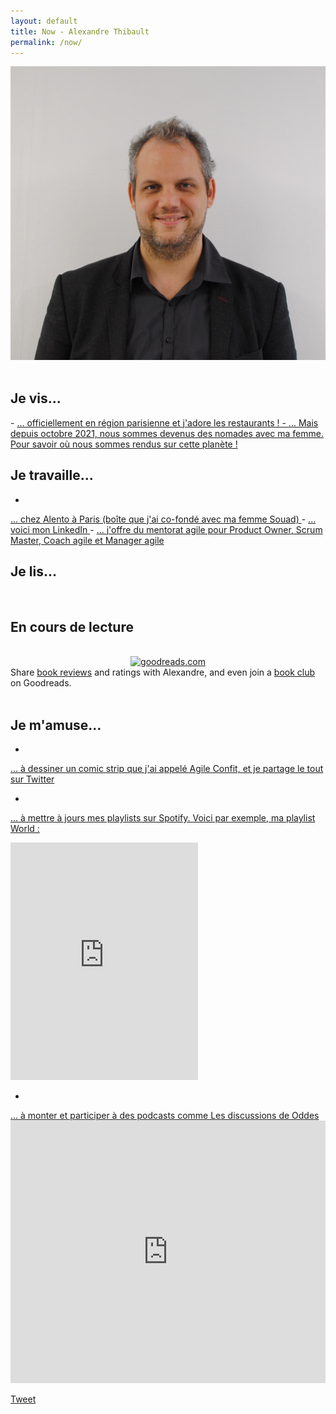 ```yaml
---
layout: default
title: Now - Alexandre Thibault
permalink: /now/
---
```

<div class="clearfix">
	<a href="/a-propos">
		<img src="/images/Alexandre_Thibault_profil.jpg" class="img-floating-left-small" />
	</a>
</div>  
  
<br/>
<h2>Je vis...</h2>  
- 
<a href="/manger/paris">
	... officiellement en région parisienne et j'adore les restaurants !
  - 
<a href="https://www.google.com/maps/d/u/0/edit?mid=15InZ09intG4Cgb-9h4H9EP8RJiyH_uCV&usp=sharing" target="_now_nomade">
 ... Mais depuis octobre 2021, nous sommes devenus des nomades avec ma femme. Pour savoir où nous sommes rendus sur cette planète !
</a>  
  
<h2>Je travaille...</h2>   
  
- 
<a href="https://www.alento.fr" target="_now_work">
	... chez Alento à Paris (boîte que j'ai co-fondé avec ma femme Souad)
</a>  
- 
<a href="https://www.linkedin.com/in/alexthib?locale=fr_FR&trk=profile_view_lang_sel_click" target="now_linkedin">
 ... voici mon LinkedIn
</a>  
- 
<a href="https://calendly.com/alexandrethibault/session-coaching-agile" target="_now_slow">
 ... j'offre du mentorat agile pour Product Owner, Scrum Master, Coach agile et Manager agile
</a>  
  
<h2>Je lis...</h2>
<br/>
<div id="gr_custom_widget_1591289498">
  <div class="gr_custom_container_1591289498">
    <h2 class="gr_custom_header_1591289498">
    <a style="text-decoration: none;" rel="nofollow" href="https://www.goodreads.com/review/list/114895448-alexandre-thibault?shelf=currently-reading&amp;utm_medium=api&amp;utm_source=custom_widget">En cours de lecture</a>
    </h2>    
  </div>
  <br style="clear: both"/>
  <center>
    <a rel="nofollow" href="https://www.goodreads.com/"><img alt="goodreads.com" style="border:0" src="https://www.goodreads.com/images/widget/widget_logo.gif" /></a>
  </center>
  <noscript>
    Share <a rel="nofollow" href="https://www.goodreads.com/">book reviews</a> and ratings with Alexandre, and even join a <a rel="nofollow" href="https://www.goodreads.com/group">book club</a> on Goodreads.
  </noscript>
</div>
  
<br/>  
<h2>Je m'amuse...</h2>  
  
-   
<a href="https://twitter.com/AgileConfit" target="_agileconfit">
  ... à dessiner un comic strip que j'ai appelé Agile Confit, et je partage le tout sur Twitter
</a>  
  
-   
<a href="https://open.spotify.com/user/alexthib"
  target="_spotify">
	... à mettre à jours mes playlists sur Spotify. Voici par exemple, ma playlist World : 
</a>   
<iframe src="https://open.spotify.com/embed/playlist/5Gsi0s5DdboV5PGKwxrbQg" width="300" height="380" frameborder="0" allowtransparency="true" allow="encrypted-media"></iframe>  
  
-   
<a href="https://podcast.ausha.co/les-discussions-de-oddes" target="_podcast_oddes">
  ... à monter et participer à des podcasts comme Les discussions de Oddes
</a>   
<iframe frameborder="0" loading="lazy" id="ausha-ZRgi" height="420" style="border: none; width:100%; height:420px" src="https://player.ausha.co/index.html?playlistSlug=alexandre-thibault-les-discussions-de-oddes&playlist=true&color=%23e93918&display=horizontal&v=3&playerId=ausha-ZRgi"></iframe><script src="https://player.ausha.co/ausha-player.js"></script>  
  
<script src="https://www.goodreads.com/review/custom_widget/114895448.En%20cours%20de%20lecture?cover_position=left&cover_size=small&num_books=10&order=a&shelf=currently-reading&show_author=1&show_cover=1&show_rating=0&show_review=0&show_tags=0&show_title=1&sort=date_added&widget_bg_color=FFFFFF&widget_bg_transparent=&widget_border_width=1&widget_id=1591289498&widget_text_color=000000&widget_title_size=medium&widget_width=medium" type="text/javascript" charset="utf-8"></script>
  
<a href="https://twitter.com/share?ref_src={{site.url}}{{page.url}}" 
   class="twitter-share-button" 
   data-show-count="false">
	Tweet
</a>
<script async src="https://platform.twitter.com/widgets.js" charset="utf-8"></script>  
  